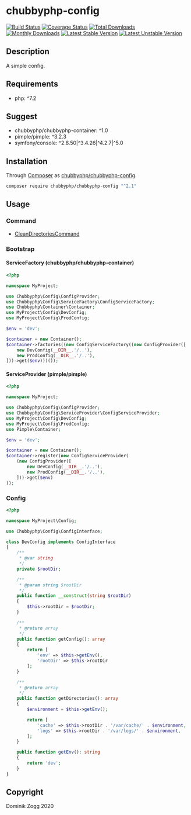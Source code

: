 # chubbyphp-config

[![Build Status](https://api.travis-ci.org/chubbyphp/chubbyphp-config.png?branch=master)](https://travis-ci.org/chubbyphp/chubbyphp-config)
[![Coverage Status](https://coveralls.io/repos/github/chubbyphp/chubbyphp-config/badge.svg?branch=master)](https://coveralls.io/github/chubbyphp/chubbyphp-config?branch=master)
[![Total Downloads](https://poser.pugx.org/chubbyphp/chubbyphp-config/downloads.png)](https://packagist.org/packages/chubbyphp/chubbyphp-config)
[![Monthly Downloads](https://poser.pugx.org/chubbyphp/chubbyphp-config/d/monthly)](https://packagist.org/packages/chubbyphp/chubbyphp-config)
[![Latest Stable Version](https://poser.pugx.org/chubbyphp/chubbyphp-config/v/stable.png)](https://packagist.org/packages/chubbyphp/chubbyphp-config)
[![Latest Unstable Version](https://poser.pugx.org/chubbyphp/chubbyphp-config/v/unstable)](https://packagist.org/packages/chubbyphp/chubbyphp-config)

## Description

A simple config.

## Requirements

 * php: ^7.2

## Suggest

 * chubbyphp/chubbyphp-container: ^1.0
 * pimple/pimple: ^3.2.3
 * symfony/console: ^2.8.50|^3.4.26|^4.2.7|^5.0

## Installation

Through [Composer](http://getcomposer.org) as [chubbyphp/chubbyphp-config][1].

```bash
composer require chubbyphp/chubbyphp-config "^2.1"
```

## Usage

### Command

 * [CleanDirectoriesCommand][2]

### Bootstrap

#### ServiceFactory (chubbyphp/chubbyphp-container)

```php
<?php

namespace MyProject;

use Chubbyphp\Config\ConfigProvider;
use Chubbyphp\Config\ServiceFactory\ConfigServiceFactory;
use Chubbyphp\Container\Container;
use MyProject\Config\DevConfig;
use MyProject\Config\ProdConfig;

$env = 'dev';

$container = new Container();
$container->factories((new ConfigServiceFactory((new ConfigProvider([
    new DevConfig(__DIR__.'/..'),
    new ProdConfig(__DIR__.'/..'),
]))->get($env)))());
```

#### ServiceProvider (pimple/pimple)

```php
<?php

namespace MyProject;

use Chubbyphp\Config\ConfigProvider;
use Chubbyphp\Config\ServiceProvider\ConfigServiceProvider;
use MyProject\Config\DevConfig;
use MyProject\Config\ProdConfig;
use Pimple\Container;

$env = 'dev';

$container = new Container();
$container->register(new ConfigServiceProvider(
    (new ConfigProvider([
        new DevConfig(__DIR__.'/..'),
        new ProdConfig(__DIR__.'/..'),
    ]))->get($env)
));
```

### Config

```php
<?php

namespace MyProject\Config;

use Chubbyphp\Config\ConfigInterface;

class DevConfig implements ConfigInterface
{
    /**
     * @var string
     */
    private $rootDir;

    /**
     * @param string $rootDir
     */
    public function __construct(string $rootDir)
    {
        $this->rootDir = $rootDir;
    }

    /**
     * @return array
     */
    public function getConfig(): array
    {
        return [
            'env' => $this->getEnv(),
            'rootDir' => $this->rootDir
        ];
    }

    /**
     * @return array
     */
    public function getDirectories(): array
    {
        $environment = $this->getEnv();

        return [
            'cache' => $this->rootDir . '/var/cache/' . $environment,
            'logs' => $this->rootDir . '/var/logs/' . $environment,
        ];
    }

    public function getEnv(): string
    {
        return 'dev';
    }
}
```

## Copyright

Dominik Zogg 2020

[1]: https://packagist.org/packages/chubbyphp/chubbyphp-config
[2]: doc/Command/CleanDirectoriesCommand.md
